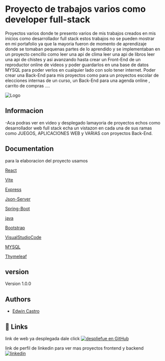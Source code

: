 
# Proyecto de trabajos varios como developer full-stack

Proyectos varios donde te presento varios de mis trabajos creados en mis inicios como desarrollador full stack estos trabajos no se pueden mostrar en mi portafolio ya que la mayoria fueron de momento de aprendizaje donde se tomaban pequenas partes de lo aprendido y se implementaban en un proyecto cencillo como leer una api de clima leer una api de libros leer una api de chistes y asi avanzando hasta crear un Front-End de un reproductor online de videos y poder guardarlos en una base de datos MYSQL para poder verlos en cualquier lado con solo tener internet. Poder crear una Back-End para mis proyectos como para un proyectos escolar de elecciones internas de un curso, un Back-End para una agenda online , carrito de compras ....


![Logo](https://i.pinimg.com/736x/04/e3/f9/04e3f98445a6f8715dcb18ae0237d889.jpg)


## Informacion

-Aca podras ver en video y desplegado lamayoria de proyectos echos como desarrollador web full stack echa un vistazon en cada una de sus ramas como JUEGOS, APLICACIONES WEB y VARIAS con proyectos Back-End.



## Documentation

para la elaboracion del proyecto usamos 

[React](https://es.react.dev/)

[Vite](https://vite.dev/)

[Express](https://expressjs.com/es/)

[Json-Server](https://www.npmjs.com/package/json-server)

[Spring-Boot](https://spring.io/projects/spring-boot)

[java](https://www.java.com/es/)

[Bootstrap](https://getbootstrap.com/)

[VisualStudioCode](https://code.visualstudio.com/)

[MYSQL](https://www.mysql.com/)

[Thymeleaf](https://www.thymeleaf.org/)
## version

Version 1.0.0



## Authors

- [Edwin Castro](https://www.linkedin.com/in/edwin-castro-13a763272/)


## 🔗 Links
link de web ya desplegada dale click 
[![despliefue en GitHub](https://img.shields.io/badge/Proyecto-varios-000?style=for-the-badge&logo=ko-fi&logoColor=gold)](https://proyectos-creados.vercel.app/)



link de perfil de linkedin para ver mas proyectos frontend y backend
[![linkedin](https://img.shields.io/badge/linkedin-0A66C2?style=for-the-badge&logo=linkedin&logoColor=gold)](https://www.linkedin.com/in/edwin-castro-13a763272/)

